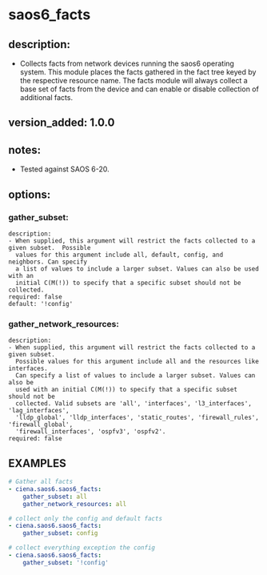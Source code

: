 # saos6_facts

## description:
- Collects facts from network devices running the saos6 operating system. This module
  places the facts gathered in the fact tree keyed by the respective resource name.  The
  facts module will always collect a base set of facts from the device and can enable
  or disable collection of additional facts.

## version_added: 1.0.0

## notes:
- Tested against SAOS 6-20.

## options:
###  gather_subset:
    description:
    - When supplied, this argument will restrict the facts collected to a given subset.  Possible
      values for this argument include all, default, config, and neighbors. Can specify
      a list of values to include a larger subset. Values can also be used with an
      initial C(M(!)) to specify that a specific subset should not be collected.
    required: false
    default: '!config'

###  gather_network_resources:
    description:
    - When supplied, this argument will restrict the facts collected to a given subset.
      Possible values for this argument include all and the resources like interfaces.
      Can specify a list of values to include a larger subset. Values can also be
      used with an initial C(M(!)) to specify that a specific subset should not be
      collected. Valid subsets are 'all', 'interfaces', 'l3_interfaces', 'lag_interfaces',
      'lldp_global', 'lldp_interfaces', 'static_routes', 'firewall_rules', 'firewall_global',
      'firewall_interfaces', 'ospfv3', 'ospfv2'.
    required: false

## EXAMPLES

```yml
# Gather all facts
- ciena.saos6.saos6_facts:
    gather_subset: all
    gather_network_resources: all
```

```yml
# collect only the config and default facts
- ciena.saos6.saos6_facts:
    gather_subset: config
```

```yml
# collect everything exception the config
- ciena.saos6.saos6_facts:
    gather_subset: '!config'
```
